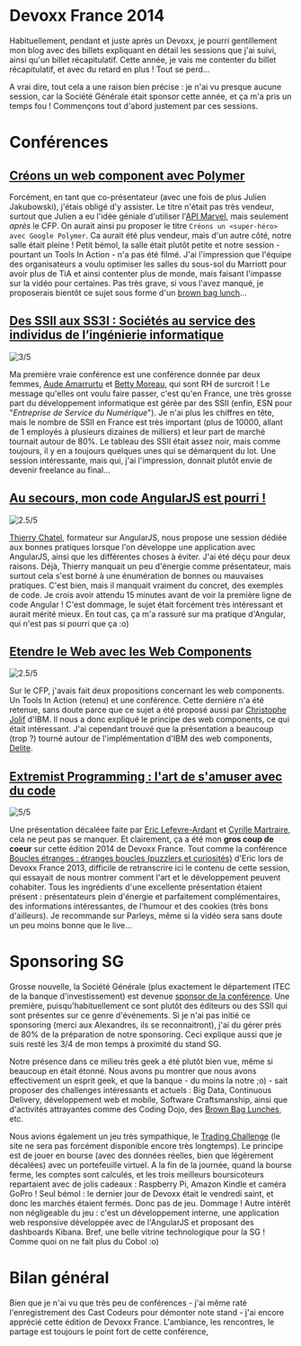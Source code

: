 Devoxx France 2014
==================

Habituellement, pendant et juste après un Devoxx, je pourri gentillement mon blog avec des billets expliquant en détail les sessions que j'ai suivi, ainsi qu'un billet récapitulatif.
Cette année, je vais me contenter du billet récapitulatif, et avec du retard en plus ! Tout se perd...

A vrai dire, tout cela a une raison bien précise : je n'ai vu presque aucune session, car la Société Générale était sponsor cette année, et ça m'a pris un temps fou !
Commençons tout d'abord justement par ces sessions.


# Conférences

## [Créons un web component avec Polymer](http://cfp.devoxx.fr/devoxxfr2014/talk/HXP-745/Cr%C3%A9ons%20un%20web%20component%20avec%20Polymer)

Forcément, en tant que co-présentateur (avec une fois de plus Julien Jakubowski), j'étais obligé d'y assister.
Le titre n'était pas très vendeur, surtout que Julien a eu l'idée géniale d'utiliser l'[API Marvel](http://developer.marvel.com/), mais seulement *après* le CFP. On aurait ainsi pu proposer le titre `Créons un <super-héro> avec Google Polymer`. Ca aurait été plus vendeur, mais d'un autre côté, notre salle était pleine ! Petit bémol, la salle était plutôt petite et notre session - pourtant un Tools In Action - n'a pas été filmé. J'ai l'impression que l'équipe des organisateurs a voulu optimiser les salles du sous-sol du Marriott pour avoir plus de TiA et ainsi contenter plus de monde, mais faisant l'impasse sur la vidéo pour certaines. Pas très grave, si vous l'avez manqué, je proposerais bientôt ce sujet sous forme d'un [brown bag lunch](http://www.brownbaglunch.fr)...

## [Des SSII aux SS3I : Sociétés au service des individus de l’ingénierie informatique](http://cfp.devoxx.fr/devoxxfr2014/talk/EHJ-890/Des%20SSII%20aux%20SS3I%20%3F%20Soci%C3%A9t%C3%A9s%20au%20service%20des%20individus%20de%20l%E2%80%99ing%C3%A9nierie%20informatique)
![3/5](/images/note-3.png "3/5")

Ma première vraie conférence est une conférence donnée par deux femmes, [Aude Amarrurtu](http://cfp.devoxx.fr/devoxxfr2014/speaker/07af1df53d450d56d48fdddd319d85554a1fe21d/Aude%20Amarrurtu) et [Betty Moreau](http://cfp.devoxx.fr/devoxxfr2014/speaker/d41b8a6c22ac52c0c3588468d3f5a34a762f9ccd/Betty%20MOREAU), qui sont RH de surcroit !
Le message qu'elles ont voulu faire passer, c'est qu'en France, une très grosse part du développement informatique est gérée par des SSII (enfin, ESN pour "*Entreprise de Service du Numérique*"). Je n'ai plus les chiffres en tête, mais le nombre de SSII en France est très important (plus de 10000, allant de 1 employés à plusieurs dizaines de milliers) et leur part de marché tournait autour de 80%.
Le tableau des SSII était assez noir, mais comme toujours, il y en a toujours quelques unes qui se démarquent du lot.
Une session intéressante, mais qui, j'ai l'impression, donnait plutôt envie de devenir freelance au final...


## [Au secours, mon code AngularJS est pourri !](http://cfp.devoxx.fr/devoxxfr2014/talk/VAR-813/Au%20secours,%20mon%20code%20AngularJS%20est%20pourri%20!)
![2.5/5](/images/note-2.5.png "2.5/5")

[Thierry Chatel](http://cfp.devoxx.fr/devoxxfr2014/speaker/7c0e3659c3e1946a39a7b45f633a3a6f52cab4c6/Thierry%20Chatel), formateur sur AngularJS, nous propose une session dédiée aux bonnes pratiques lorsque l'on développe une application avec AngularJS, ainsi que les différentes choses à éviter.
J'ai été déçu pour deux raisons. Déjà, Thierry manquait un peu d'énergie comme présentateur, mais surtout cela s'est borné à une énumération de bonnes ou mauvaises pratiques. C'est bien, mais il manquait vraiment du concret, des exemples de code. Je crois avoir attendu 15 minutes avant de voir la première ligne de code Angular ! C'est dommage, le sujet était forcément très intéressant et aurait mérité mieux. En tout cas, ça m'a rassuré sur ma pratique d'Angular, qui n'est pas si pourri que ça :o)

## [Etendre le Web avec les Web Components](http://cfp.devoxx.fr/devoxxfr2014/talk/URP-539/Etendre%20le%20Web%20avec%20les%20Web%20Components)
![2.5/5](/images/note-2.5.png "2.5/5")

Sur le CFP, j'avais fait deux propositions concernant les web components. Un Tools In Action (retenu) et une conférence. Cette dernière n'a été retenue, sans doute parce que ce sujet a été proposé aussi par [Christophe Jolif](http://cfp.devoxx.fr/devoxxfr2014/speaker/e30ce1e52e2a508470ac5be4eb6a1062463bf62d/Christophe%20Jolif) d'IBM.
Il nous a donc expliqué le principe des web components, ce qui était intéressant.
J'ai cependant trouvé que la présentation a beaucoup (trop ?) tourné autour de l'implémentation d'IBM des web components, [Delite](https://github.com/ibm-js/delite).


## [Extremist Programming : l'art de s'amuser avec du code](http://cfp.devoxx.fr/devoxxfr2014/talk/XEA-025/Extremist%20Programming%20:%20l%27art%20de%20s%27amuser%20avec%20du%20code)
![5/5](/images/note-5.png "5/5")

Une présentation décaléee faite par [Eric Lefevre-Ardant](http://cfp.devoxx.fr/devoxxfr2014/speaker/fe056ad4746a010de60b106afd60c075031d8cd3/Eric%20Lefevre-Ardant) et [Cyrille Martraire](http://cfp.devoxx.fr/devoxxfr2014/speaker/0499a99ad2f1d4c024bc3c433d9c05f0dbc55ea4/Cyrille%20Martraire), cela ne peut pas se manquer. Et clairement, ça a été mon **gros coup de coeur** sur cette édition 2014 de Devoxx France.
Tout comme la conférence [Boucles étranges : étranges boucles (puzzlers et curiosités)](http://www.devoxx.com/display/FR13/Boucles+etranges+++etranges+boucles+%28puzzlers+et+curiosites%29) d'Eric lors de Devoxx France 2013, difficile de retranscrire ici le contenu de cette session, qui essayait de nous montrer comment l'art et le développement peuvent cohabiter.
Tous les ingrédients d'une excellente présentation étaient présent : présentateurs plein d'énergie et parfaitement complémentaires, des informations intéressantes, de l'humour et des cookies (très bons d'ailleurs). Je recommande sur Parleys, même si la vidéo sera sans doute un peu moins bonne que le live...


# Sponsoring SG

Grosse nouvelle, la Société Générale (plus exactement le département ITEC de la banque d'investissement) est devenue [sponsor de la conférence](http://www.devoxx.fr/partenaires/). Une première, puisqu'habituellement ce sont plutôt des éditeurs ou des SSII qui sont présentes sur ce genre d'événements.
Si je n'ai pas initié ce sponsoring (merci aux Alexandres, ils se reconnaitront), j'ai du gérer près de 80% de la préparation de notre sponsoring. Ceci explique aussi que je suis resté les 3/4 de mon temps à proximité du stand SG.

Notre présence dans ce milieu très geek a été plutôt bien vue, même si beaucoup en était étonné. Nous avons pu montrer que nous avons effectivement un esprit geek, et que la banque - du moins la notre ;o) - sait proposer des challenges intéressants et actuels : Big Data, Continuous Delivery, développement web et mobile, Software Craftsmanship, ainsi que d'activités attrayantes comme des Coding Dojo, des [Brown Bag Lunches](http://www.brownbaglunch.fr/), etc.

Nous avions également un jeu très sympathique, le [Trading Challenge](https://devoxx.societegenerale.com) (le site ne sera pas forcément disponible encore très longtemps). Le principe est de jouer en bourse (avec des données réelles, bien que légèrement décalées) avec un portefeuille virtuel. A la fin de la journée, quand la bourse ferme, les comptes sont calculés, et les trois meilleurs boursicoteurs repartaient avec de jolis cadeaux : Raspberry Pi, Amazon Kindle et caméra GoPro ! Seul bémol : le dernier jour de Devoxx était le vendredi saint, et donc les marchés étaient fermés. Donc pas de jeu. Dommage !
Autre intérêt non négligeable du jeu : c'est un développement interne, une application web responsive développée avec de l'AngularJS et proposant des dashboards Kibana. Bref, une belle vitrine technologique pour la SG ! Comme quoi on ne fait plus du Cobol :o)

# Bilan général

Bien que je n'ai vu que très peu de conférences - j'ai même raté l'enregistrement des Cast Codeurs pour démonter note stand - j'ai encore apprécié cette édition de Devoxx France. L'ambiance, les rencontres, le partage est toujours le point fort de cette conférence, 

